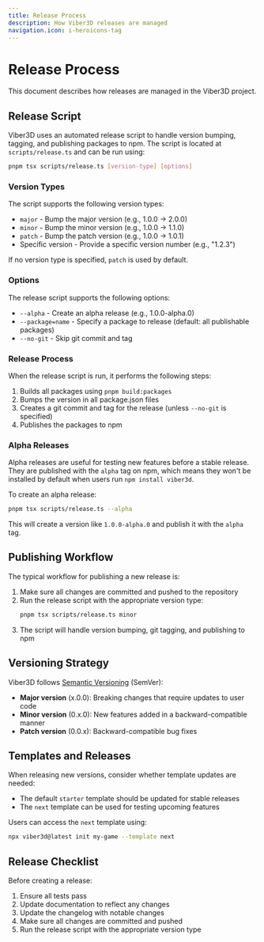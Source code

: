 ```yaml
---
title: Release Process
description: How Viber3D releases are managed
navigation.icon: i-heroicons-tag
---
```


# Release Process

This document describes how releases are managed in the Viber3D project.

## Release Script

Viber3D uses an automated release script to handle version bumping, tagging, and publishing packages to npm. The script is located at `scripts/release.ts` and can be run using:

```bash
pnpm tsx scripts/release.ts [version-type] [options]
```

### Version Types

The script supports the following version types:

- `major` - Bump the major version (e.g., 1.0.0 → 2.0.0)
- `minor` - Bump the minor version (e.g., 1.0.0 → 1.1.0)
- `patch` - Bump the patch version (e.g., 1.0.0 → 1.0.1)
- Specific version - Provide a specific version number (e.g., "1.2.3")

If no version type is specified, `patch` is used by default.

### Options

The release script supports the following options:

- `--alpha` - Create an alpha release (e.g., 1.0.0-alpha.0)
- `--package=name` - Specify a package to release (default: all publishable packages)
- `--no-git` - Skip git commit and tag

### Release Process

When the release script is run, it performs the following steps:

1. Builds all packages using `pnpm build:packages`
2. Bumps the version in all package.json files
3. Creates a git commit and tag for the release (unless `--no-git` is specified)
4. Publishes the packages to npm

### Alpha Releases

Alpha releases are useful for testing new features before a stable release. They are published with the `alpha` tag on npm, which means they won't be installed by default when users run `npm install viber3d`.

To create an alpha release:

```bash
pnpm tsx scripts/release.ts --alpha
```

This will create a version like `1.0.0-alpha.0` and publish it with the `alpha` tag.

## Publishing Workflow

The typical workflow for publishing a new release is:

1. Make sure all changes are committed and pushed to the repository
2. Run the release script with the appropriate version type:
   ```bash
   pnpm tsx scripts/release.ts minor
   ```
3. The script will handle version bumping, git tagging, and publishing to npm

## Versioning Strategy

Viber3D follows [Semantic Versioning](https://semver.org/) (SemVer):

- **Major version** (x.0.0): Breaking changes that require updates to user code
- **Minor version** (0.x.0): New features added in a backward-compatible manner
- **Patch version** (0.0.x): Backward-compatible bug fixes

## Templates and Releases

When releasing new versions, consider whether template updates are needed:

- The default `starter` template should be updated for stable releases
- The `next` template can be used for testing upcoming features

Users can access the `next` template using:

```bash
npx viber3d@latest init my-game --template next
```

## Release Checklist

Before creating a release:

1. Ensure all tests pass
2. Update documentation to reflect any changes
3. Update the changelog with notable changes
4. Make sure all changes are committed and pushed
5. Run the release script with the appropriate version type
